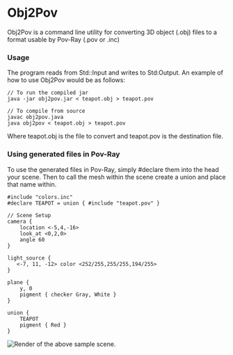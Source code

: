 # Obj2Pov

Obj2Pov is a command line utility for converting 3D object (.obj) files to a format usable by Pov-Ray (.pov or .inc)

### Usage

The program reads from Std::Input and writes to Std:Output. An example of how to use Obj2Pov would be as follows:

	// To run the compiled jar
	java -jar obj2pov.jar < teapot.obj > teapot.pov
	
	// To compile from source
	javac obj2pov.java
	java obj2pov < teapot.obj > teapot.pov

Where teapot.obj is the file to convert and teapot.pov is the destination file.

### Using generated files in Pov-Ray

To use the generated files in Pov-Ray, simply #declare them into the head your scene. Then to call the mesh within the scene create a union and place that name within.

	#include "colors.inc"
	#declare TEAPOT = union { #include "teapot.pov" }

	// Scene Setup
	camera { 
        location <-5,4,-16> 
        look_at <0,2,0>
        angle 60
	}

	light_source {
	   <-7, 11, -12> color <252/255,255/255,194/255>
	}  

	plane {
	    y, 0
	    pigment { checker Gray, White }
	}

	union {
		TEAPOT
 		pigment { Red }
	}

![Render of the above sample scene.](https://raw.github.com/L2Program/Obj2Pov/master/teapot.png)